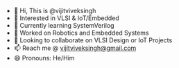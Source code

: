 - 👋 Hi, This is @vijitviveksingh
- 👀 Interested in VLSI & IoT/Embedded
- 🌱 Currently learning SystemVerilog
- 🤖 Worked on Robotics and Embedded Systems
- 💞️ Looking to collaborate on VLSI Design or IoT Projects
- 📫 Reach me @ vijitviveksingh@gmail.com
- 😄 Pronouns: He/Him


<!---
its-noobie-0301/its-noobie-0301 is a ✨ special ✨ repository because its `README.md` (this file) appears on your GitHub profile.
You can click the Preview link to take a look at your changes.
--->

